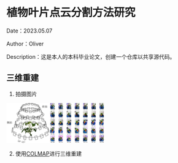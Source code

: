 # 植物叶片点云分割方法研究

Date：2023.05.07

Author：Oliver

Description：这是本人的本科毕业论文，创建一个仓库以共享源代码。

## 三维重建
1. 拍摄图片

<img src="Asset/Angle.png" width="112" height="105"><img src="Asset/Picture.png" width="145" height="105">


2. 使用[COLMAP](https://colmap.github.io/)进行三维重建


